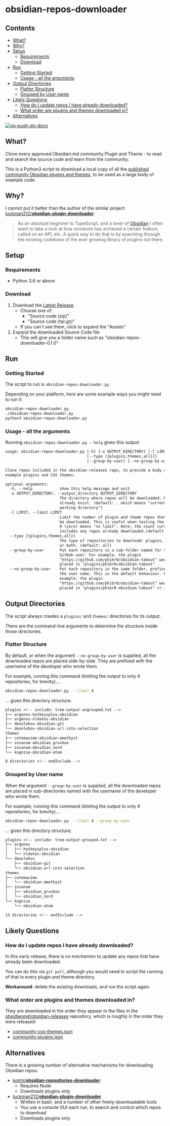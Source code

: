 # obsidian-repos-downloader

<!-- toc -->
## Contents

  * [What?](#what)
  * [Why?](#why)
  * [Setup](#setup)
    * [Requirements](#requirements)
    * [Download](#download)
  * [Run](#run)
    * [Getting Started](#getting-started)
    * [Usage - all the arguments](#usage---all-the-arguments)
  * [Output Directories](#output-directories)
    * [Flatter Structure](#flatter-structure)
    * [Grouped by User name](#grouped-by-user-name)
  * [Likely Questions](#likely-questions)
    * [How do I update repos I have already downloaded?](#how-do-i-update-repos-i-have-already-downloaded)
    * [What order are plugins and themes downloaded in?](#what-order-are-plugins-and-themes-downloaded-in)
  * [Alternatives](#alternatives)<!-- endToc -->

[![on-push-do-doco](https://github.com/claremacrae/obsidian-repos-downloader/actions/workflows/updateMarkdown.yml/badge.svg)](https://github.com/claremacrae/obsidian-repos-downloader/actions/workflows/updateMarkdown.yml)

## What?

Clone every approved Obsidian.md community Plugin and Theme - to read and search the source code and learn from the community.

This is a Python3 script to download a local copy of all the [published community Obsidian plugins and themes](https://github.com/obsidianmd/obsidian-releases), to be used as a large body of example code.

## Why?

I cannot put it better than the author of the similar project [luckman212/**obsidian-plugin-downloader**](https://github.com/luckman212/obsidian-plugin-downloader):

> As an absolute beginner to TypeScript, and a lover of [Obsidian](https://obsidian.md/) I often want to take a look at how someone has achieved a certain feature, called on an API, etc. A quick way to do that is by searching through the existing codebase of the ever growing library of plugins out there.

## Setup

### Requirements

- Python 3.6 or above

### Download

1. Download the [Latest Release](https://github.com/claremacrae/obsidian-repos-downloader/releases). 
   - Choose one of:
       - "Source code (zip)"
       - "Source code (tar.gz)" 
   - If you can't see them, click to expand the "Assets"
2. Expand the downloaded Source Code file
   - This will give you a folder name such as "obsidian-repos-downloader-0.1.0"

## Run

### Getting Started

The script to run is `obsidian-repos-downloader.py`

Depending on your platform, here are some example ways you might need to run it:

```bash
obsidian-repos-downloader.py
./obsidian-repos-downloader.py
python3 obsidian-repos-downloader.py
```

### Usage - all the arguments

Running `obsidian-repos-downloader.py --help` gives this output:

```txt
usage: obsidian-repos-downloader.py [-h] [-o OUTPUT_DIRECTORY] [-l LIMIT] <!-- include: usage.txt -->
                                    [--type [{plugins,themes,all}]]
                                    [--group-by-user] [--no-group-by-user]

Clone repos included in the obsidian-releases repo, to provide a body of
example plugins and CSS themes.

optional arguments:
  -h, --help            show this help message and exit
  -o OUTPUT_DIRECTORY, --output_directory OUTPUT_DIRECTORY
                        The directory where repos will be downloaded. Must
                        already exist. (default: . which means "current
                        working directory")
  -l LIMIT, --limit LIMIT
                        Limit the number of plugin and theme repos that will
                        be downloaded. This is useful when testing the script.
                        0 (zero) means "no limit". Note: the count currently
                        includes any repos already downloaded.(default: 0)
  --type [{plugins,themes,all}]
                        The type of repositories to download: plugins, themes
                        or both. (default: all)
  --group-by-user       Put each repository in a sub-folder named for the
                        GitHub user. For example, the plugin
                        "https://github.com/phibr0/obsidian-tabout" would be
                        placed in "plugins/phibr0/obsidian-tabout"
  --no-group-by-user    Put each repository in the same folder, prefixed by
                        the user name. This is the default behaviour. For
                        example, the plugin
                        "https://github.com/phibr0/obsidian-tabout" would be
                        placed in "plugins/phibr0-obsidian-tabout" <!-- endInclude -->
```

## Output Directories

The script always creates a `plugins/` and `themes/` directories for its output.

There are the command-line arguments to determine the structure inside those directories.

### Flatter Structure

By default, or when the argument `--no-group-by-user` is supplied, all the downloaded repos are placed side-by-side.
They are prefixed with the username of the developer who wrote them.

For example, running this command (limiting the output to only 4 repositories, for brevity)....

```bash
obsidian-repos-downloader.py  --limit 4
```

... gives this directory structure: 

```txt
plugins <!-- include: tree-output-ungrouped.txt -->
├── argenos-hotkeysplus-obsidian
├── argenos-nldates-obsidian
├── denolehov-obsidian-git
└── denolehov-obsidian-url-into-selection
themes
├── cotemaxime-obsidian-amethyst
├── insanum-obsidian_gruvbox
├── insanum-obsidian_nord
└── kognise-obsidian-atom

8 directories <!-- endInclude -->
```

### Grouped by User name

When the argument `--group-by-user` is supplied, all the downloaded repos are placed in sub-directories
named with the username of the developer who wrote them.

For example, running this command (limiting the output to only 4 repositories, for brevity)....

```bash
obsidian-repos-downloader.py  --limit 4 --group-by-user
```

... gives this directory structure: 

```txt
plugins <!-- include: tree-output-grouped.txt -->
├── argenos
│   ├── hotkeysplus-obsidian
│   └── nldates-obsidian
└── denolehov
    ├── obsidian-git
    └── obsidian-url-into-selection
themes
├── cotemaxime
│   └── obsidian-amethyst
├── insanum
│   ├── obsidian_gruvbox
│   └── obsidian_nord
└── kognise
    └── obsidian-atom

13 directories <!-- endInclude -->
```

## Likely Questions

### How do I update repos I have already downloaded?

In this early release, there is no mechanism to update any repos that have already been downloaded.

You can do this via `git pull`, although you would need to script the running of that in every plugin and theme directory.

**Workaround**: delete the existing downloads, and run the script again.

### What order are plugins and themes downloaded in?

They are downloaded in the order they appear in the files in the [obsidianmd/obsidian-releases](https://github.com/obsidianmd/obsidian-releases) repository, which is roughly in the order they were released:

- [community-css-themes.json](https://github.com/obsidianmd/obsidian-releases/blob/master/community-css-themes.json)
- [community-plugins.json](https://github.com/obsidianmd/obsidian-releases/blob/master/community-plugins.json)

## Alternatives

There is a growing number of alternative mechanisms for downloading Obsidian repos:

- [konhi/**obsidian-repositories-downloader**](https://github.com/konhi/obsidian-repositories-downloader):
    - Requires Node
    - Downloads plugins only
- [luckman212/**obsidian-plugin-downloader**](https://github.com/luckman212/obsidian-plugin-downloader)
    - Written in bash, and a number of other freely-downloadable tools
    - You use a console GUI each run, to search and control which repos to download  
    - Downloads plugins only

